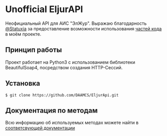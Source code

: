 # Unofficial EljurAPI
Неофициальный API для АИС "ЭлЖур". Выражаю благодарность <a href="https://github.com/Statuxia">@Statuxia</a>
 за предоставление возможности использования <a href="https://github.com/Statuxia-API-Eljur-ru/API-Eljur-ru">частей кода</a> в моём проекте.

## Принцип работы
Проект работает на Python3 с использованием библиотеки BeautifulSoap4, посредством создания HTTP-Сессий.

## Установка
`$ git clone https://github.com/DAAMCS/EljurApi.git`

## Документация по методам
Всю информацию об используемых методах можете найти в <a href="https://github.com/DAAMCS/EljurApi/wiki/EljurApi-Documenation">соответсвующей документации</a>
